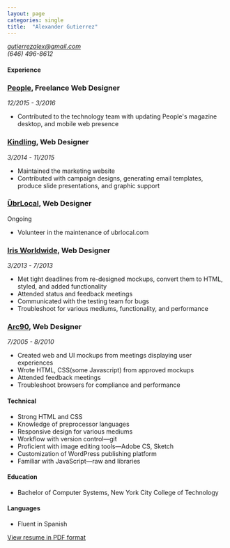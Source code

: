 ```yaml
---
layout: page
categories: single
title:  "Alexander Gutierrez"
---
```


<address>
    <a href="mailto:&#x67;&#x69;&#x74;&#x75;&#x65;&#x72;&#x72;&#x65;&#x7A;&#x61;&#x6C;&#x65;&#x78;&#x40;&#x67;&#x6D;&#x61;&#x69;&#x6C;&#x2E;&#x63;&#x6F;&#x6D;">gutierrezalex@gmail.com</a><br>
    (646) 496-8612<br>
</address>

#### Experience

### [People](http://people.com/), Freelance Web Designer

*12/2015 - 3/2016*

- Contributed to the technology team with updating People's magazine desktop, and mobile web presence

### [Kindling](http://kindlingapp.com/), Web Designer

*3/2014 - 11/2015*

- Maintained the marketing website
- Contributed with campaign designs, generating email templates, produce slide presentations, and graphic support

### [ÜbrLocal](http://ubrLocal.com/), Web Designer

Ongoing

- Volunteer in the maintenance of ubrlocal.com

### [Iris Worldwide](http://www.iris-worldwide.com/), Web Designer

*3/2013 - 7/2013*

- Met tight deadlines from re-designed mockups, convert them to HTML, styled, and added functionality
- Attended status and feedback meetings
- Communicated with the testing team for bugs
- Troubleshoot for various mediums, functionality, and performance

### [Arc90](http://www.arc90.com/), Web Designer

*7/2005 - 8/2010*

- Created web and UI mockups from meetings displaying  user experiences
- Wrote HTML, CSS(some Javascript) from approved mockups
- Attended feedback meetings
- Troubleshoot browsers for compliance and performance

#### Technical

- Strong HTML and CSS
- Knowledge of preprocessor languages
- Responsive design for various mediums
- Workflow with version control&mdash;git
- Proficient with image editing tools&mdash;Adobe CS, Sketch
- Customization of WordPress publishing platform
- Familiar with JavaScript&mdash;raw and libraries

#### Education

- Bachelor of Computer Systems, New York City College of Technology

#### Languages

- Fluent in Spanish

[View resume in PDF format](resume.pdf)
